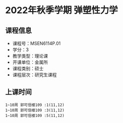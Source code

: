 # 2022年秋季学期 弹塑性力学 






## 课程信息

- 课程号：MSEN6114P.01
- 学分：3
- 教学类型：理论课
- 开课单位：金属所
- 课程类别：硕士
- 课程层次：研究生课程

## 上课时间

```
1~10周 郭可信楼109 :1(11,12)
1~10周 郭可信楼109 :3(11,12)
1~10周 郭可信楼109 :5(11,12)
```

